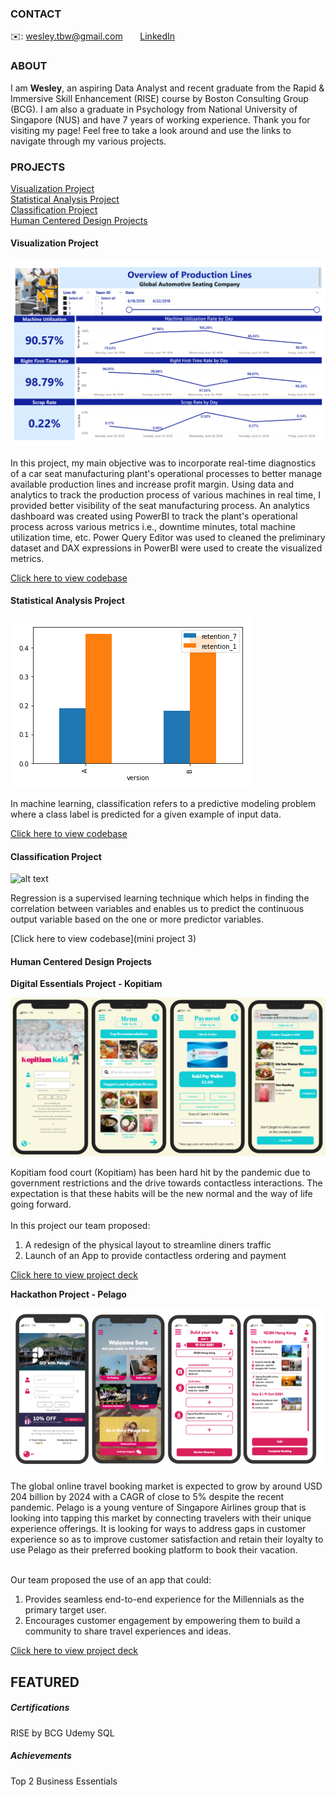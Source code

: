 <!-- CONTACT Section Starts -->
### CONTACT

<!-- Add your details -->
✉️: wesley.tbw@gmail.com
&nbsp;&nbsp;&nbsp;&nbsp;&nbsp; [LinkedIn](https://www.linkedin.com/in/wesley-teo-bw/) 
<!-- CONTACT Section Ends -->

<!-- ABOUT Section Starts -->
### ABOUT

<!-- Add your details -->

I am __Wesley__, an aspiring Data Analyst and recent graduate from the Rapid & Immersive Skill Enhancement (RISE) course by Boston Consulting Group (BCG). I am also a graduate in Psychology from National University of Singapore (NUS) and have 7 years of working experience. Thank you for visiting my page! Feel free to take a look around and use the links to navigate through my various projects.

<!-- Add link to the sections -->
<!-- [Experience](#experience) <br>
[Education](#education) <br>
[Projects](#projects) <br>
[Featured](#featured) <br>  -->

<!-- ABOUT Section Ends -->

<!-- EXPERIENCE Section Starts -->
<!-- ### EXPERIENCE -->
<!-- Add your details -->
<!-- ##### BCG
DATA ANALYST<br>
Jan-2022 to Present: 0 year 0 months

ROLE: Data Analyst
UNIT: BCG

Working on various analytics based cases that facilitates clients for next-generation AI strategy. Involved in asset building while applying scientific algorithms on a huge amount of text, time-series data, images and other forms of unstructured data.
  -->
<!-- EXPERIENCE Section Ends -->

<!-- EDUCATION Section Starts -->
<!-- ### EDUCATION -->
<!-- Add your details -->
<!-- ##### NATIONAL UNIVERSITY OF SINGAPORE
Bachelor's Degree (Psychology) 2011 - 2014 -->

<!-- EDUCATION Section Ends -->

<!-- PROJECTS Section Starts -->
### PROJECTS
<!-- Add your details -->

[Visualization Project](#visualization-project) <br>
[Statistical Analysis Project](#statistical-analysis-project) <br>
[Classification Project](#classification-project) <br>
[Human Centered Design Projects](#human-centered-design-projects) <br>

<!-- Add your details -->

#### Visualization Project
![alt text](https://raw.githubusercontent.com/rice-coder/projects/main/visualization-project-1/visualization-project-Wesley_Teo.png)

In this project, my main objective was to incorporate real-time diagnostics of a car seat manufacturing plant's operational processes to better manage available production lines and increase profit margin. Using data and analytics to track the production process of various machines in real time, I provided better visibility of the seat manufacturing process. An analytics dashboard was created using PowerBI to track the plant's operational process across various metrics i.e., downtime minutes, total machine utilization time, etc. Power Query Editor was used to cleaned the preliminary dataset and DAX expressions in PowerBI were used to create the visualized metrics.

[Click here to view codebase](https://github.com/rice-coder/projects/tree/main/visualization-project-1)

#### Statistical Analysis Project
![alt text](https://raw.githubusercontent.com/rice-coder/projects/main/statistical-analysis-project-1/mp2_plot.png)

In machine learning, classification refers to a predictive modeling problem where a class label is predicted for a given example of input data.

[Click here to view codebase](https://github.com/rice-coder/projects/tree/main/statistical-analysis-project-1)

#### Classification Project
![alt text](miniproject3.jpg)

Regression is a supervised learning technique which helps in finding the correlation between variables and enables us to predict the continuous output variable based on the one or more predictor variables.

[Click here to view codebase](mini project 3)

#### Human Centered Design Projects

<b> Digital Essentials Project - Kopitiam </b>

![alt text](https://raw.githubusercontent.com/rice-coder/projects/main/hcd-projects/digital-essentials-kopitiam/degp-kopitiam.png)

Kopitiam food court (Kopitiam) has been hard hit by the pandemic due to 
government restrictions and the drive towards contactless interactions. The 
expectation is that these habits will be the new normal and the way of life 
going forward. <br><br>
In this project our team proposed:<br>
1. A redesign of the physical layout to streamline diners traffic<br>
2. Launch of an App to provide contactless ordering and payment<br>

[Click here to view project deck](https://github.com/rice-coder/projects/tree/main/hcd-projects/digital-essentials-kopitiam)

<b> Hackathon Project - Pelago </b>
  
![alt text](https://raw.githubusercontent.com/rice-coder/projects/main/hcd-projects/hackathon-pelago/hackathon-pelago.png)

The global online travel booking market is expected to grow by around USD 204 billion by 2024 with a CAGR of close to 5% despite the 
recent pandemic. Pelago is a young venture of Singapore Airlines group that is looking into tapping this market by connecting travelers 
with their unique experience offerings. It is looking for ways to address gaps in customer experience so as to improve customer satisfaction and retain their loyalty to use 
Pelago as their preferred booking platform to book their vacation. <br><br>

Our team proposed the use of an app that could:<br>
1. Provides seamless end-to-end experience for the Millennials as the primary target user.<br> 
2. Encourages customer engagement by empowering them to build a community to share travel experiences and ideas.<br>

[Click here to view project deck](https://github.com/rice-coder/projects/tree/main/hcd-projects/hackathon-pelago)

<!-- PROJECTS Section Ends -->

<!-- FEATURED Section Starts -->
## FEATURED
<!-- Add your details -->
##### Certifications
RISE by BCG
Udemy SQL


##### Achievements

Top 2 Business Essentials

<!-- FEATURED Section Ends -->
